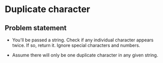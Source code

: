 # Duplicate character

## Problem statement

- You'll be passed a string. Check if any individual character appears twice. If so, return it. Ignore special characters and numbers.

- Assume there will only be one duplicate character in any given string.
